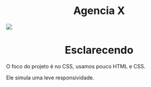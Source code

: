 # <div align="center">Agencia X</div>

![](https://github.com/nabucoanalista/portfolio-sites/blob/main/site%20chalé%20hotel/202402110145-_1_.gif)

# <div align="center">Esclarecendo</div>

<p>O foco do projeto é no CSS, usamos pouco HTML e CSS.</p> 
Ele simula uma leve responsividade.</p>
